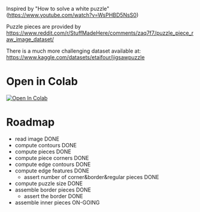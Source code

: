 Inspired by "How to solve a white puzzle" (https://www.youtube.com/watch?v=WsPHBD5NsS0)

Puzzle pieces are provided by https://www.reddit.com/r/StuffMadeHere/comments/zaq7f7/puzzle_piece_raw_image_dataset/

There is a much more challenging dataset available at: https://www.kaggle.com/datasets/etaifour/jigsawpuzzle

# Open in Colab
[![Open In Colab](https://colab.research.google.com/assets/colab-badge.svg)](https://colab.research.google.com/github/gathanase/puzzle/blob/main/solve144.ipynb)

# Roadmap
* read image DONE
* compute contours DONE
* compute pieces DONE
* compute piece corners DONE
* compute edge contours DONE
* compute edge features DONE
  * assert number of corner&border&regular pieces DONE
* compute puzzle size DONE
* assemble border pieces DONE
  * assert the border DONE
* assemble inner pieces ON-GOING
